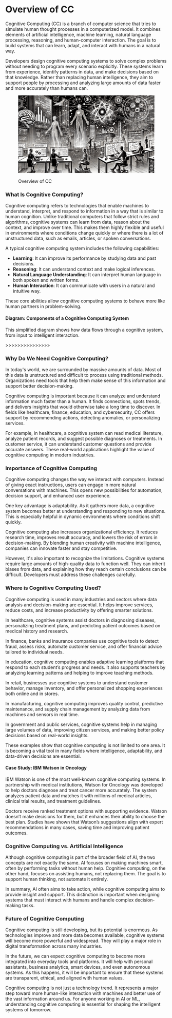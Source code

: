 # Overview of CC

Cognitive Computing (CC) is a branch of computer science that tries to simulate human thought processes in a computerized model. It combines elements of artificial intelligence, machine learning, natural language processing, reasoning, and human-computer interaction. The goal is to build systems that can learn, adapt, and interact with humans in a natural way.

Developers design cognitive computing systems to solve complex problems without needing to program every scenario explicitly. These systems learn from experience, identify patterns in data, and make decisions based on that knowledge. Rather than replacing human intelligence, they aim to support people by processing and analyzing large amounts of data faster and more accurately than humans can.

<div align="left"><figure><img src="../../.gitbook/assets/cc-overview-min.png" alt="" width="563"><figcaption><p>Overview of CC</p></figcaption></figure></div>

### What Is Cognitive Computing?

Cognitive computing refers to technologies that enable machines to understand, interpret, and respond to information in a way that is similar to human cognition. Unlike traditional computers that follow strict rules and algorithms, cognitive systems can learn from data, reason about the context, and improve over time. This makes them highly flexible and useful in environments where conditions change quickly or where there is a lot of unstructured data, such as emails, articles, or spoken conversations.

A typical cognitive computing system includes the following capabilities:

* **Learning**: It can improve its performance by studying data and past decisions.
* **Reasoning**: It can understand context and make logical inferences.
* **Natural Language Understanding**: It can interpret human language in both spoken and written forms.
* **Human Interaction**: It can communicate with users in a natural and intuitive way.

These core abilities allow cognitive computing systems to behave more like human partners in problem-solving.

#### Diagram: Components of a Cognitive Computing System

This simplified diagram shows how data flows through a cognitive system, from input to intelligent interaction.

\>>>>>>>>>>>>>>>

### Why Do We Need Cognitive Computing?

In today's world, we are surrounded by massive amounts of data. Most of this data is unstructured and difficult to process using traditional methods. Organizations need tools that help them make sense of this information and support better decision-making.

Cognitive computing is important because it can analyze and understand information much faster than a human. It finds connections, spots trends, and delivers insights that would otherwise take a long time to discover. In fields like healthcare, finance, education, and cybersecurity, CC offers support by recommending actions, detecting anomalies, or personalizing services.

For example, in healthcare, a cognitive system can read medical literature, analyze patient records, and suggest possible diagnoses or treatments. In customer service, it can understand customer questions and provide accurate answers. These real-world applications highlight the value of cognitive computing in modern industries.

### Importance of Cognitive Computing

Cognitive computing changes the way we interact with computers. Instead of giving exact instructions, users can engage in more natural conversations with machines. This opens new possibilities for automation, decision support, and enhanced user experience.

One key advantage is adaptability. As it gathers more data, a cognitive system becomes better at understanding and responding to new situations. This is especially helpful in dynamic environments where conditions shift quickly.

Cognitive computing also increases organizational efficiency. It reduces research time, improves result accuracy, and lowers the risk of errors in decision-making. By blending human creativity with machine intelligence, companies can innovate faster and stay competitive.

However, it's also important to recognize the limitations. Cognitive systems require large amounts of high-quality data to function well. They can inherit biases from data, and explaining how they reach certain conclusions can be difficult. Developers must address these challenges carefully.

### Where is Cognitive Computing Used?

Cognitive computing is used in many industries and sectors where data analysis and decision-making are essential. It helps improve services, reduce costs, and increase productivity by offering smarter solutions.

In healthcare, cognitive systems assist doctors in diagnosing diseases, personalizing treatment plans, and predicting patient outcomes based on medical history and research.

In finance, banks and insurance companies use cognitive tools to detect fraud, assess risks, automate customer service, and offer financial advice tailored to individual needs.

In education, cognitive computing enables adaptive learning platforms that respond to each student’s progress and needs. It also supports teachers by analyzing learning patterns and helping to improve teaching methods.

In retail, businesses use cognitive systems to understand customer behavior, manage inventory, and offer personalized shopping experiences both online and in stores.

In manufacturing, cognitive computing improves quality control, predictive maintenance, and supply chain management by analyzing data from machines and sensors in real time.

In government and public services, cognitive systems help in managing large volumes of data, improving citizen services, and making better policy decisions based on real-world insights.

These examples show that cognitive computing is not limited to one area. It is becoming a vital tool in many fields where intelligence, adaptability, and data-driven decisions are essential.

#### Case Study: IBM Watson in Oncology

IBM Watson is one of the most well-known cognitive computing systems. In partnership with medical institutions, Watson for Oncology was developed to help doctors diagnose and treat cancer more accurately. The system analyzes patient data and matches it with millions of medical articles, clinical trial results, and treatment guidelines.

Doctors receive ranked treatment options with supporting evidence. Watson doesn’t make decisions for them, but it enhances their ability to choose the best plan. Studies have shown that Watson’s suggestions align with expert recommendations in many cases, saving time and improving patient outcomes.

### Cognitive Computing vs. Artificial Intelligence

Although cognitive computing is part of the broader field of AI, the two concepts are not exactly the same. AI focuses on making machines smart, often by performing tasks without human help. Cognitive computing, on the other hand, focuses on assisting humans, not replacing them. The goal is to support human thinking, not automate it entirely.

In summary, AI often aims to take action, while cognitive computing aims to provide insight and support. This distinction is important when designing systems that must interact with humans and handle complex decision-making tasks.

### Future of Cognitive Computing

Cognitive computing is still developing, but its potential is enormous. As technologies improve and more data becomes available, cognitive systems will become more powerful and widespread. They will play a major role in digital transformation across many industries.

In the future, we can expect cognitive computing to become more integrated into everyday tools and platforms. It will help with personal assistants, business analytics, smart devices, and even autonomous systems. As this happens, it will be important to ensure that these systems are transparent, ethical, and aligned with human values.

Cognitive computing is not just a technology trend. It represents a major step toward more human-like interaction with machines and better use of the vast information around us. For anyone working in AI or ML, understanding cognitive computing is essential for shaping the intelligent systems of tomorrow.
